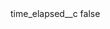 <?xml version="1.0" encoding="UTF-8"?>
<CustomMetadata xmlns="http://soap.sforce.com/2006/04/metadata">
    <label>time_elapsed__c</label>
    <protected>false</protected>
</CustomMetadata>
